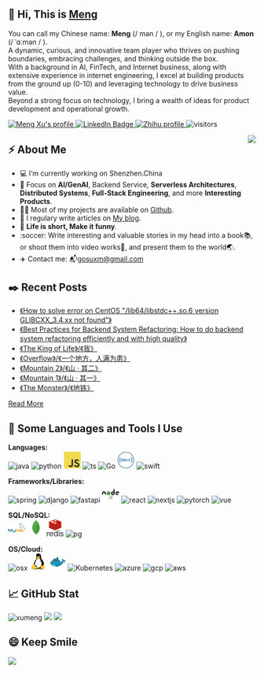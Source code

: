 <h2>🫡 Hi, This is <a href="https://amonxu.com/">Meng</a></h2>
<p>
    You can call my Chinese name: <b>Meng</b> (/ mən /
), or my English name: <b>Amon</b> (/ ˈɑːmən /
). <br/>
    A dynamic, curious, and innovative team player who thrives on pushing boundaries, embracing challenges, and thinking outside the box. 
    <br/>
    With a background in AI, FinTech, and Internet business, along with extensive experience in internet engineering, I excel at building products from the ground up (0-10) and leveraging technology to drive business value. 
<br/>
    Beyond a strong focus on technology, I bring a wealth of ideas for product development and operational growth.
</p> 
<p>
    <a href="https://amonxu.com">
        <img src="https://img.shields.io/badge/-@amonxu-14c767?style=flat-square&amp;labelColor=14c767&amp;logo=Hexo&amp;link=https://amonxu.com" alt="Meng Xu's profile">
    </a> 
    <a href="https://www.linkedin.com/in/%E7%8C%9B-%E5%BE%90-54236659/">
        <img src="https://img.shields.io/badge/-@amonxu-0077B5?style=flat-square&amp;labelColor=0077B5&amp;logo=LinkedIn&amp;link=https://www.linkedin.com/in/%E7%8C%9B-%E5%BE%90-54236659/" alt="LinkedIn Badge">
    </a>
    <a href="https://www.zhihu.com/people/amonxu">
        <img src="https://img.shields.io/badge/-@amonxu-0066FF?style=flat-square&amp;labelColor=0066FF&amp;logo=Zhihu&amp;link=https://www.zhihu.com/people/amonxu" alt="Zhihu profile">
    </a> 
    <img src="https://komarev.com/ghpvc/?username=xumeng&color=brightgreen" alt="visitors">
</p>
<img align="right" src="https://media2.giphy.com/media/1lvotGQwhzi6O0gQtV/200w.webp?cid=ecf05e47zl8maonxea6mhp9bd8nroopngskpkfkllbbki1zo&rid=200w.webp&ct=g" />
<h2>⚡️ About Me</h2>
<ul>
<li>💻 I’m currently working on Shenzhen.China</li>
<li>🧐 Focus on <strong>AI/GenAI</strong>, Backend Service, <strong>Serverless Architectures</strong>, <strong>Distributed Systems</strong>, <strong>Full-Stack Engineering</strong>, and more <strong>Interesting Products</strong>.</li>
<li>👨‍💻 Most of my projects are available on <a href="https://github.com/xumeng">Github</a>.</li>
<li>📝 I regulary write articles on <a href="https://amonxu.com/archives">My blog</a>.</li>
<li>🎉 <strong>Life is short, Make it funny</strong>.</li>
<li>:soccer: Write interesting and valuable stories in my head into a book📚, or shoot them into video works🎥, and present them to the world🌏.</li>
<li>✈️ Contact me: 📬<a href='mailto:gosuxm@gmail.com'>gosuxm@gmail.com</a></li>
</ul>
<h2>✒️ Recent Posts</h2>
<ul>
    <li><a target="_blank" href="https://amonxu.com/2023/10/11/en/2023-10-11-CentOS-Error-libstdc++.so.6-version-GLIBCXX_3.4.xx-not-found/">《How to solve error on CentOS "/lib64/libstdc++.so.6 version GLIBCXX_3.4.xx not found"》</a></li>
    <li><a target="_blank" href="https://amonxu.com/2023/09/01/en/2023-09-01-Refactoring/">《Best Practices for Backend System Refactoring: How to do backend system refactoring efficiently and with high quality》</a></li>
    <li><a target="_blank" href="https://amonxu.com/2023/04/07/zh-CN/2023-04-07-My-King/">《The King of Life》/《我》</a></li>
    <li><a target="_blank" href="https://amonxu.com/2023/07/22/zh-CN/2023-07-22-Hospital/">《Overflow》/《一个地方，人满为患》</a></li>
    <li><a target="_blank" href="https://amonxu.com/2022/12/02/zh-CN/2022-12-02-Mountain/">《Mountain 2》/《山 · 其二》</a></li>
    <li><a target="_blank" href="https://amonxu.com/2022/12/01/zh-CN/2022-12-01-Mountain/">《Mountain 1》/《山 · 其一》</a></li>
    <li><a target="_blank" href="https://amonxu.com/2022/11/30/zh-CN/2022-11-30-Metro-Train/">《The Monster》/《地铁》</a></li>
</ul>
<p><a target="_blank" href="https://amonxu.com/en">Read More</a></p>
<h2>🚀 Some Languages and Tools I Use</h2>
<p align="left">

<b>Languages:</b><br/>
<img src="https://cdn.jsdelivr.net/gh/devicons/devicon/icons/java/java-original-wordmark.svg" width="35" height="35" alt="java"/> 
<img src="https://cdn.jsdelivr.net/gh/devicons/devicon/icons/python/python-original.svg"  width="35" height="35" alt="python"/>
<img src="https://raw.githubusercontent.com/devicons/devicon/master/icons/javascript/javascript-original.svg" alt="javascript" width="35" height="35" />
<img src="https://cdn.jsdelivr.net/gh/devicons/devicon/icons/typescript/typescript-original.svg" width="35" height="35" alt="ts"/>
<img src="https://cdn.jsdelivr.net/gh/devicons/devicon/icons/go/go-original.svg" alt="Go" width="35" height="35" alt="go"/>
<img src="https://raw.githubusercontent.com/devicons/devicon/master/icons/objectivec/objectivec-plain.svg" alt="oc" width="35" height="35" />
<img src="https://cdn.jsdelivr.net/gh/devicons/devicon/icons/swift/swift-original-wordmark.svg" width="35" height="35" alt="swift"/>
</p>
<p align="left">
<b>Frameworks/Libraries:</b><br/>
<img src="https://www.vectorlogo.zone/logos/springio/springio-icon.svg" alt="spring" width="35" height="35" alt="spring"/>
<img src="https://cdn.jsdelivr.net/gh/devicons/devicon/icons/django/django-plain-wordmark.svg" width="35" height="35" alt="django"/>
<img src="https://cdn.jsdelivr.net/gh/devicons/devicon/icons/fastapi/fastapi-original-wordmark.svg" width="35" height="35" alt="fastapi"/>
<img src="https://raw.githubusercontent.com/devicons/devicon/master/icons/nodejs/nodejs-original-wordmark.svg" alt="nodejs" width="35" height="35" />
<img src="https://cdn.jsdelivr.net/gh/devicons/devicon/icons/react/react-original-wordmark.svg" width="35" height="35" alt="react"/>
<img src="https://cdn.jsdelivr.net/gh/devicons/devicon/icons/nextjs/nextjs-original-wordmark.svg" width="35" height="35" alt="nextjs"/>
<img src="https://cdn.jsdelivr.net/gh/devicons/devicon/icons/pytorch/pytorch-original-wordmark.svg" width="35" height="35" alt="pytorch"/>
    <img src="https://cdn.jsdelivr.net/gh/devicons/devicon/icons/vuejs/vuejs-original-wordmark.svg" width="35" height="35" alt="vue"/>
</p>
<p align="left">
<b>SQL/NoSQL:</b><br/>
<img src="https://raw.githubusercontent.com/devicons/devicon/master/icons/mysql/mysql-original-wordmark.svg" alt="mysql" width="35" height="35" alt="mysql"/>
<img src="https://raw.githubusercontent.com/devicons/devicon/master/icons/mongodb/mongodb-original.svg" alt="mongodb" width="35" height="35" alt="mongo"/>
<img src="https://raw.githubusercontent.com/devicons/devicon/master/icons/redis/redis-original-wordmark.svg" alt="redis" width="35" height="35" alt="redis"/>
<img src="https://cdn.jsdelivr.net/gh/devicons/devicon/icons/postgresql/postgresql-original-wordmark.svg" width="35" height="35" alt="pg"/>
</p>
<p align="left">
<b>OS/Cloud:</b><br/>
<img src="https://cdn.jsdelivr.net/gh/devicons/devicon/icons/apple/apple-original.svg" width="35" height="35" alt="osx"/>
<img src="https://raw.githubusercontent.com/devicons/devicon/master/icons/linux/linux-original.svg" alt="linux" width="35" height="35" alt="linux"/>
<img src="https://raw.githubusercontent.com/devicons/devicon/master/icons/docker/docker-original.svg" alt="Docker" width="35" height="35" alt="docker"/>
<img src="https://www.vectorlogo.zone/logos/kubernetes/kubernetes-icon.svg" alt="Kubernetes" width="35" height="35" alt="k8s"/>
<img src="https://cdn.jsdelivr.net/gh/devicons/devicon/icons/azure/azure-original-wordmark.svg" width="35" height="35" alt="azure"/>
<img src="https://cdn.jsdelivr.net/gh/devicons/devicon/icons/googlecloud/googlecloud-original-wordmark.svg" width="35" height="35" alt="gcp"/>
<img src="https://cdn.jsdelivr.net/gh/devicons/devicon@latest/icons/amazonwebservices/amazonwebservices-original-wordmark.svg" width="35" height="35" alt="aws"/>
</p>
<h2>📈 GitHub Stat</h2>
<img src="https://github-readme-stats.vercel.app/api?username=xumeng&show_icons=true&count_private=true" alt="xumeng" />
<img src="https://github-readme-stats.vercel.app/api/top-langs?username=acheong08&layout=compact"/>
<img src="https://github-readme-streak-stats.herokuapp.com/?user=xumeng"/>

<h2>😄 Keep Smile</h2>
<img src="https://readme-jokes.vercel.app/api"/>
